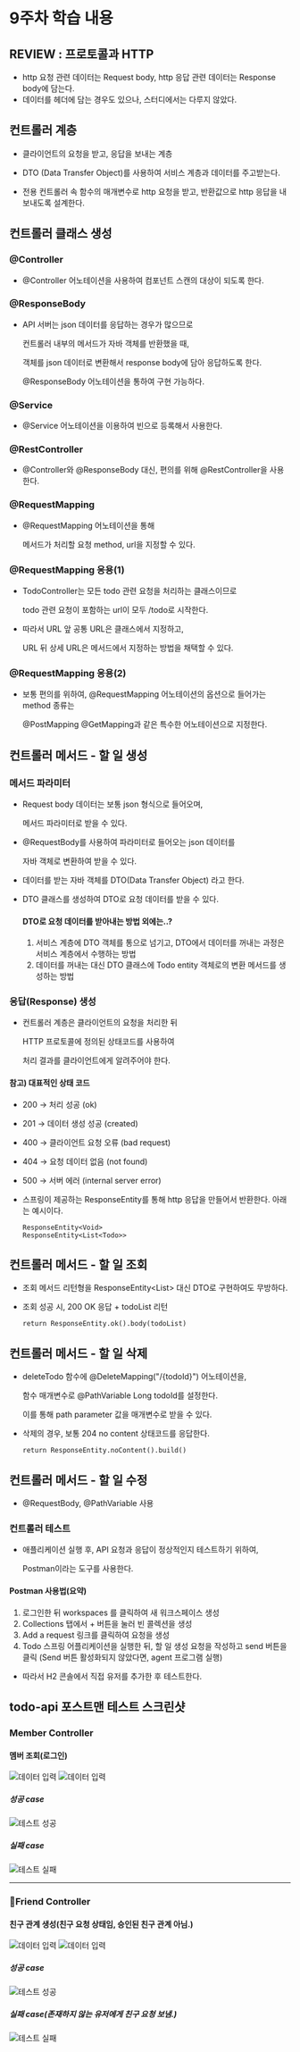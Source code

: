 # 9주차 학습 내용

## REVIEW : 프로토콜과 HTTP

- http 요청 관련 데이터는 Request body,
  http 응답 관련 데이터는 Response body에 담는다.
- 데이터를 헤더에 담는 경우도 있으나, 스터디에서는 다루지 않았다.

## 컨트롤러 계층
- 클라이언트의 요청을 받고, 응답을 보내는 계층

- DTO (Data Transfer Object)를 사용하여
  서비스 계층과 데이터를 주고받는다.
  
- 전용 컨트롤러 속 함수의 매개변수로 http 요청을 받고,
  반환값으로 http 응답을 내보내도록 설계한다.

## 컨트롤러 클래스 생성
### @Controller
- @Controller 어노테이션을 사용하여 컴포넌트 스캔의 대상이 되도록 한다.

### @ResponseBody
- API 서버는 json 데이터를 응답하는 경우가 많으므로
  
  컨트롤러 내부의 메서드가 자바 객체를 반환했을 때,
    
  객체를 json 데이터로 변환해서 response body에 담아 응답하도록 한다.
    
  @ResponseBody 어노테이션을 통하여 구현 가능하다.

### @Service
- @Service 어노테이션을 이용하여 빈으로 등록해서 사용한다.

### @RestController
- @Controller와 @ResponseBody 대신, 편의를 위해 @RestController을 사용한다.
  
### @RequestMapping
- @RequestMapping 어노테이션을 통해

  메서드가 처리할 요청 method, url을 지정할 수 있다.

### @RequestMapping 응용(1)
- TodoController는 모든 todo 관련 요청을 처리하는 클래스이므로

  todo 관련 요청이 포함하는 url이 모두 /todo로 시작한다.
  
- 따라서 URL 앞 공통 URL은 클래스에서 지정하고,

  URL 뒤 상세 URL은 메서드에서 지정하는 방법을 채택할 수 있다.

### @RequestMapping 응용(2)
- 보통 편의를 위하여, @RequestMapping 어노테이션의 옵션으로 들어가는 method 종류는

  @PostMapping @GetMapping과 같은 특수한 어노테이션으로 지정한다.

## 컨트롤러 메서드 - 할 일 생성
### 메서드 파라미터
- Request body 데이터는 보통 json 형식으로 들어오며,

  메서드 파라미터로 받을 수 있다.

- @RequestBody를 사용하여 파라미터로 들어오는 json 데이터를
  
  자바 객체로 변환하여 받을 수 있다.
  
- 데이터를 받는 자바 객체를 DTO(Data Transfer Object) 라고 한다.
  
- DTO 클래스를 생성하여 DTO로 요청 데이터를 받을 수 있다.

  #### DTO로 요청 데이터를 받아내는 방법 외에는..?
  1. 서비스 계층에 DTO 객체를 통으로 넘기고, DTO에서 데이터를 꺼내는 과정은 서비스 계층에서 수행하는 방법
  2. 데이터를 꺼내는 대신 DTO 클래스에 Todo entity 객체로의 변환 메서드를 생성하는 방법
  
### 응답(Response) 생성
- 컨트롤러 계층은 클라이언트의 요청을 처리한 뒤

  HTTP 프로토콜에 정의된 상태코드를 사용하여

  처리 결과를 클라이언트에게 알려주어야 한다.

#### 참고) 대표적인 상태 코드
- 200 → 처리 성공 (ok)
- 201 → 데이터 생성 성공 (created)
- 400 → 클라이언트 요청 오류 (bad request)
- 404 → 요청 데이터 없음 (not found)
- 500 → 서버 에러 (internal server error)

- 스프링이 제공하는 ResponseEntity를 통해 http 응답을 만들어서 반환한다. 아래는 예시이다.
  ```
  ResponseEntity<Void>
  ResponseEntity<List<Todo>>
  ```

## 컨트롤러 메서드 - 할 일 조회

- 조회 메서드 리턴형을 ResponseEntity<List<Todo>> 대신 DTO로 구현하여도 무방하다.
  
- 조회 성공 시, 200 OK 응답 + todoList 리턴
  ```
  return ResponseEntity.ok().body(todoList)
  ```

## 컨트롤러 메서드 - 할 일 삭제
- deleteTodo 함수에 @DeleteMapping("/{todoId}") 어노테이션을,

  함수 매개변수로 @PathVariable Long todoId를 설정한다.

  이를 통해 path parameter 값을 매개변수로 받을 수 있다.

- 삭제의 경우, 보통 204 no content 상태코드를 응답한다.
  ```
  return ResponseEntity.noContent().build()
  ```
  
## 컨트롤러 메서드 - 할 일 수정
- @RequestBody, @PathVariable 사용

### 컨트롤러 테스트

- 애플리케이션 실행 후, API 요청과 응답이 정상적인지 테스트하기 위하여,

  Postman이라는 도구를 사용한다.

#### Postman 사용법(요약)
1. 로그인한 뒤 workspaces 를 클릭하여 새 워크스페이스 생성
2. Collections 탭에서 + 버튼을 눌러 빈 콜렉션을 생성
3. Add a request 링크를 클릭하여 요청을 생성
4. Todo 스프링 어플리케이션을 실행한 뒤, 할 일 생성 요청을 작성하고 send 버튼을 클릭
   (Send 버튼 활성화되지 않았다면, agent 프로그램 실행)

- 따라서 H2 콘솔에서 직접 유저를 추가한 후 테스트한다.

## todo-api 포스트맨 테스트 스크린샷

### Member Controller

#### 멤버 조회(로그인)
![데이터 입력](./test1_setting.png)
![데이터 입력](./test1_setting2.png)
##### 성공 case
![테스트 성공](./test1_result.png)
##### 실패 case
![테스트 실패](./test1_failure.png)

---

### Friend Controller

#### 친구 관계 생성(친구 요청 상태임, 승인된 친구 관계 아님.)
![데이터 입력](./test2_setting.png)
![데이터 입력](./test2_setting2.png)
##### 성공 case
![테스트 성공](./test2_result.png)
##### 실패 case(존재하지 않는 유저에게 친구 요청 보냄.)
![테스트 실패](./test2_failure.png)

